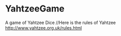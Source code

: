 # YahtzeeGame
A game of Yahtzee Dice 
//Here is the rules of Yahtzee http://www.yahtzee.org.uk/rules.html 

